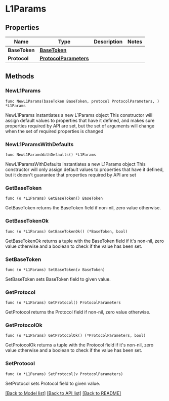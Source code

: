 # L1Params

## Properties

Name | Type | Description | Notes
------------ | ------------- | ------------- | -------------
**BaseToken** | [**BaseToken**](BaseToken.md) |  | 
**Protocol** | [**ProtocolParameters**](ProtocolParameters.md) |  | 

## Methods

### NewL1Params

`func NewL1Params(baseToken BaseToken, protocol ProtocolParameters, ) *L1Params`

NewL1Params instantiates a new L1Params object
This constructor will assign default values to properties that have it defined,
and makes sure properties required by API are set, but the set of arguments
will change when the set of required properties is changed

### NewL1ParamsWithDefaults

`func NewL1ParamsWithDefaults() *L1Params`

NewL1ParamsWithDefaults instantiates a new L1Params object
This constructor will only assign default values to properties that have it defined,
but it doesn't guarantee that properties required by API are set

### GetBaseToken

`func (o *L1Params) GetBaseToken() BaseToken`

GetBaseToken returns the BaseToken field if non-nil, zero value otherwise.

### GetBaseTokenOk

`func (o *L1Params) GetBaseTokenOk() (*BaseToken, bool)`

GetBaseTokenOk returns a tuple with the BaseToken field if it's non-nil, zero value otherwise
and a boolean to check if the value has been set.

### SetBaseToken

`func (o *L1Params) SetBaseToken(v BaseToken)`

SetBaseToken sets BaseToken field to given value.


### GetProtocol

`func (o *L1Params) GetProtocol() ProtocolParameters`

GetProtocol returns the Protocol field if non-nil, zero value otherwise.

### GetProtocolOk

`func (o *L1Params) GetProtocolOk() (*ProtocolParameters, bool)`

GetProtocolOk returns a tuple with the Protocol field if it's non-nil, zero value otherwise
and a boolean to check if the value has been set.

### SetProtocol

`func (o *L1Params) SetProtocol(v ProtocolParameters)`

SetProtocol sets Protocol field to given value.



[[Back to Model list]](../README.md#documentation-for-models) [[Back to API list]](../README.md#documentation-for-api-endpoints) [[Back to README]](../README.md)



